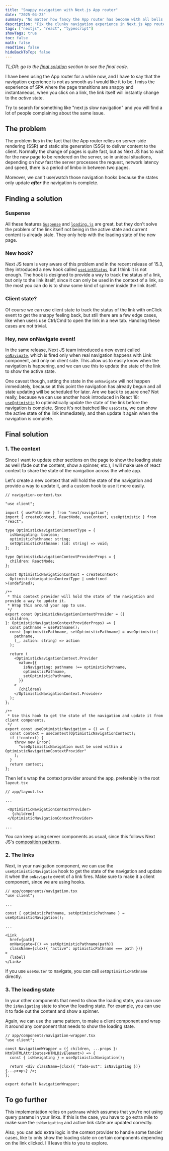 ```yaml
---
title: "Snappy navigation with Next.js App router"
date: "2025-04-23"
summary: "No matter how fancy the App router has become with all bells and whistles, the clunky navigation experience always bothers me."
description: "Fix the clunky navigation experience in Next.js App router with a simple solution."
tags: ["nextjs", "react", "typescript"]
showTags: true
toc: false
math: false
readTime: false
hideBackToTop: false
---
```


_TL;DR: go to the [final solution](#final-solution) section to see the final code._

I have been using the App router for a while now, and I have to say that the navigation experience is not as smooth as I would like it to be. I miss the experience of SPA where the page transitions are snappy and instantaneous, when you click on a link, the link itself will instantly change to the _active_ state.

Try to search for something like "next js slow navigation" and you will find a lot of people complaining about the same issue.

## The problem

The problem lies in the fact that the App router relies on server-side rendering (SSR) and static site generation (SSG) to deliver content to the client. Normally the change of pages is quite fast, but as Next JS has to wait for the new page to be rendered on the server, so in unideal situations, depending on how fast the server processes the request, network latency and speed, there is a period of limbo in between two pages.

Moreover, we can't use/watch those navigation hooks because the states only update **_after_** the navigation is complete.

## Finding a solution

### Suspense

All these features [`Suspense`](https://react.dev/reference/react/Suspense) and [`loading.js`](https://nextjs.org/docs/app/building-your-application/routing/loading-ui-and-streaming) are great, but they don't solve the problem of the link itself not being in the active state and current content is already stale. They only help with the loading state of the new page.

### New hook?

Next JS team is very aware of this problem and in the recent release of 15.3, they introduced a new hook called [`useLinkStatus`](https://nextjs.org/blog/next-15-3#uselinkstatus), but I think it is not enough. The hook is designed to provide a way to track the status of a link, but only to the link itself, since it can only be used in the context of a link, so the most you can do is to show some kind of spinner inside the link itself.

### Client state?

Of course we can use client state to track the status of the link with onClick event to get the snappy feeling back, but still there are a few edge cases, like when users use Ctrl/Cmd to open the link in a new tab. Handling these cases are not trivial.

### Hey, new onNavigate event!

In the same release, Next JS team introduced a new event called [`onNavigate`](https://nextjs.org/docs/app/api-reference/components/link#onnavigate), which is fired only when real navigation happens with Link component, and only on client side. This allow us to easily know when the navigation is happening, and we can use this to update the state of the link to show the active state.

One caveat though, setting the state in the `onNavigate` will not happen immediately, because at this point the navigation has already begun and all state updating will be scheduled for later. Are we back to square one? Not really, because we can use another hook introduced in React 18: [`useOptimistic`](https://react.dev/reference/react/useOptimistic) to optimistically update the state of the link before the navigation is complete. Since it's not batched like `useState`, we can show the active state of the link immediately, and then update it again when the navigation is complete.

## Final solution

### 1. The context

Since I want to update other sections on the page to show the loading state as well (fade out the content, show a spinner, etc.), I will make use of react context to share the state of the navigation across the whole app.

Let's create a new context that will hold the state of the navigation and provide a way to update it, and a custom hook to use it more easily.

```tsx
// navigation-context.tsx

"use client";

import { usePathname } from "next/navigation";
import { createContext, ReactNode, useContext, useOptimistic } from "react";

type OptimisticNavigationContextType = {
  isNavigating: boolean;
  optimisticPathname: string;
  setOptimisticPathname: (id: string) => void;
};

type OptimisticNavigationContextProviderProps = {
  children: ReactNode;
};

const OptimisticNavigationContext = createContext<
  OptimisticNavigationContextType | undefined
>(undefined);

/**
 * This context provider will hold the state of the navigation and provide a way to update it.
 * Wrap this around your app to use.
 */
export const OptimisticNavigationContextProvider = ({
  children,
}: OptimisticNavigationContextProviderProps) => {
  const pathname = usePathname();
  const [optimisticPathname, setOptimisticPathname] = useOptimistic(
    pathname,
    (_, action: string) => action
  );

  return (
    <OptimisticNavigationContext.Provider
      value={{
        isNavigating: pathname !== optimisticPathname,
        optimisticPathname,
        setOptimisticPathname,
      }}
    >
      {children}
    </OptimisticNavigationContext.Provider>
  );
};

/**
 * Use this hook to get the state of the navigation and update it from client components.
 */
export const useOptimisticNavigation = () => {
  const context = useContext(OptimisticNavigationContext);
  if (!context) {
    throw new Error(
      "useOptimisticNavigation must be used within a OptimisticNavigationContextProvider"
    );
  }
  return context;
};
```

Then let's wrap the context provider around the app, preferably in the root `layout.tsx`

```tsx
// app/layout.tsx

...

 <OptimisticNavigationContextProvider>
   {children}
 </OptimisticNavigationContextProvider>

...
```

You can keep using server components as usual, since this follows Next JS's [composition patterns](https://nextjs.org/docs/app/building-your-application/rendering/composition-patterns#using-context-providers).

### 2. The links

Next, in your navigation component, we can use the `useOptimisticNavigation` hook to get the state of the navigation and update it when the `onNavigate` event of a link fires. Make sure to make it a client component, since we are using hooks.

```tsx
// app/components/navigation.tsx
"use client";

...

const { optimisticPathname, setOptimisticPathname } = useOptimisticNavigation();

...

<Link 
  href={path}
  onNavigate={() => setOptimisticPathname(path)}
  className={clsx({ "active": optimisticPathname === path })}
>
  {label}
</Link>
```

If you use `useRouter` to navigate, you can call `setOptimisticPathname` directly.

### 3. The loading state

In your other components that need to show the loading state, you can use the `isNavigating` state to show the loading state. For example, you can use it to fade out the content and show a spinner.

Again, we can use the same pattern, to make a client component and wrap it around any component that needs to show the loading state.

```tsx
// app/components/navigation-wrapper.tsx
"use client";

const NavigationWrapper = ({ children, ...props }: HtmlHTMLAttributes<HTMLDivElement>) => {
  const { isNavigating } = useOptimisticNavigation();

  return <div className={clsx({ "fade-out": isNavigating })} {...props} />;
};

export default NavigationWrapper;
```

## To go further

This implementation relies on `pathname` which assumes that you're not using query params in your links. If this is the case, you have to go extra mile to make sure the `isNavigating` and active link state are updated correctly.

Also, you can add extra logic in the context provider to handle some fancier cases, like to only show the loading state on certain components depending on the link clicked. I'll leave this to you to explore.